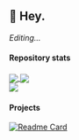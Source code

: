 ## 👋 Hey.
*Editing...*

#### Repository stats

<a href="https://github.com/TrRollet">
  <img align="center" src="https://github-readme-stats.vercel.app/api?username=TrRollet&show_icons=true&langs_count=8&count_private=true&layout=compact&theme=react&hide_border=true&bg_color=0D1117" />
</a>
<a href="https://github.com/TrRollet">
  <img align="center" src="https://github-readme-stats.vercel.app/api/top-langs/?username=TrRollet&langs_count=8&count_private=true&layout=compact&theme=react&hide_border=true&bg_color=0D1117" />
</a>

<br>
<a href="#"> 
  <img src="https://komarev.com/ghpvc/?username=TrRollet&label=Profile%20views&color=0e75b6&style=flat" />
</a>


#### Projects
[![Readme Card](https://github-readme-stats.vercel.app/api/pin/?username=TrRollet&repo=&theme=react&hide_border=true&bg_color=0D1117)](https://github.com/TrRolletr)
